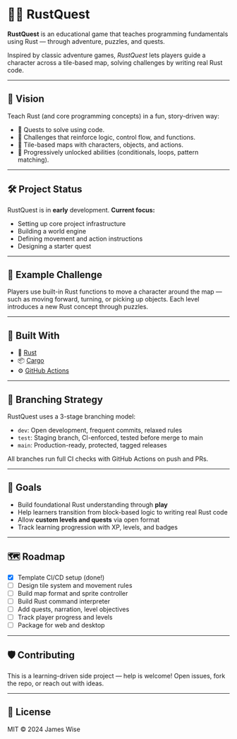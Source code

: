 # 🧙‍♂️ RustQuest

**RustQuest** is an educational game that teaches programming fundamentals using Rust — through adventure, puzzles, and quests.

Inspired by classic adventure games, *RustQuest* lets players guide a character across a tile-based map, solving challenges by writing real Rust code.

---

## 🎯 Vision

Teach Rust (and core programming concepts) in a fun, story-driven way:

- 📜 Quests to solve using code.
- 🧩 Challenges that reinforce logic, control flow, and functions.
- 🧱 Tile-based maps with characters, objects, and actions.
- 🧠 Progressively unlocked abilities (conditionals, loops, pattern matching).

---
## 🛠️ Project Status

RustQuest is in **early** development. **Current focus:**
 - Setting up core project infrastructure
 - Building a world engine
 - Defining movement and action instructions
 - Designing a starter quest

---

## 🚀 Example Challenge

Players use built-in Rust functions to move a character around the map — such as moving forward, turning, or picking up objects. Each level introduces a new Rust concept through puzzles.

---

## 🧱 Built With

- 🦀 [Rust](https://www.rust-lang.org/)
- 📦 [Cargo](https://doc.rust-lang.org/cargo/)
- ⚙️ [GitHub Actions](https://docs.github.com/en/actions)

---

## 🔁 Branching Strategy

RustQuest uses a 3-stage branching model:
- `dev`: Open development, frequent commits, relaxed rules
- `test`: Staging branch, CI-enforced, tested before merge to main
- `main`: Production-ready, protected, tagged releases

All branches run full CI checks with GitHub Actions on push and PRs.

---

## 🧠 Goals

- Build foundational Rust understanding through **play**
- Help learners transition from block-based logic to writing real Rust code
- Allow **custom levels and quests** via open format
- Track learning progression with XP, levels, and badges

---

## 🗺️ Roadmap

- [x] Template CI/CD setup (done!)
- [ ] Design tile system and movement rules
- [ ] Build map format and sprite controller
- [ ] Build Rust command interpreter
- [ ] Add quests, narration, level objectives
- [ ] Track player progress and levels
- [ ] Package for web and desktop

---

## 🛡️ Contributing

This is a learning-driven side project — help is welcome!
Open issues, fork the repo, or reach out with ideas.

---

## 📄 License

MIT © 2024 James Wise
